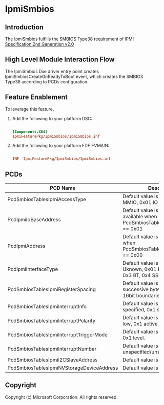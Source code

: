 # IpmiSmbios

## Introduction

The IpmiSmbios fulfills the SMBIOS Type38 requirement of [IPMI Specification 2nd Generation v2.0](https://www.intel.com/content/dam/www/public/us/en/documents/product-briefs/ipmi-second-gen-interface-spec-v2-rev1-1.pdf)

## High Level Module Interaction Flow

The IpmiSmbios Dxe driver entry point creates IpmiSmbiosCreateOnReadyToBoot event, which creates the SMBIOS Type38
according to PCDs configuration.

## Feature Enablement

To leverage this feature,

1. Add the following to your platform DSC:

    ```ini

    [Components.X64]
    IpmiFeaturePkg/IpmiSmbios/IpmiSmbios.inf

    ```

2. Add the following to your platform FDF FVMAIN:

    ```ini

    INF  IpmiFeaturePkg/IpmiSmbios/IpmiSmbios.inf

    ```

## PCDs

|PCD Name|Descritpion|
|---|---|
|PcdSmbiosTablesIpmiAccessType|Default value is 0x01. 0x00 MMIO, 0x01 IO
|PcdIpmiIoBaseAddress|Default value is 0xCA2. only available when PcdSmbiosTablesIpmiAccessType == 0x01
|PcdIpmiAddress|Default value is 0. only available when PcdSmbiosTablesIpmiAccessType == 0x00
|PcdIpmiInterfaceType|Default value is 0x1. 0x00 Uknown, 0x01 KCS, 0x02 SMIC, 0x3 BT, 0x4 SSIF.
|PcdSmbiosTablesIpmiRegisterSpacing|Default value is 0x0. 0x0 successive byte, 0x1 32bit, 0x2 16bit boundaries.
|PcdSmbiosTablesIpmiInterruptInfo|Default value is 0x0. 0x0 not specified, 0x1 specified.
|PcdSmbiosTablesIpmiInterruptPolarity|Default value is 0x0. 0x0 active low, 0x1 active high.
|PcdSmbiosTablesIpmiInterruptTriggerMode|Default value is 0x0. 0x0 edge, 0x1 level.
|PcdSmbiosTablesIpmiInterruptNumber|Default value is 0x0. 0x0 unspecified/unsupported.
|PcdSmbiosTablesIpmiI2CSlaveAddress|Default value is 0x20.
|PcdSmbiosTablesIpmiNVStorageDeviceAddress|Default value is 0xFF.


## Copyright

Copyright (c) Microsoft Corporation. All rights reserved.
